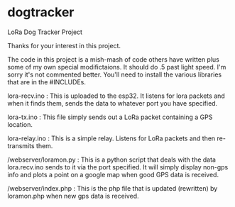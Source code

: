 # dogtracker
LoRa Dog Tracker Project

Thanks for your interest in this project.

The code in this project is a mish-mash of code others have written
plus some of my own special modifictaions.  It should do .5 past
light speed. I'm sorry it's not commented better. You'll need to install
the various libraries that are in the #INCLUDEs.

lora-recv.ino :
	This is uploaded to the esp32.  It listens for lora packets and
	when it finds them, sends the data to whatever port you have
	specified.
	
lora-tx.ino :
	This file simply sends out a LoRa packet containing a GPS location.
	
lora-relay.ino :
	This is a simple relay.  Listens for LoRa packets and then
	re-transmits them.
	
/webserver/loramon.py :
	This is a python script that deals with the data lora.recv.ino 
	sends to it via the port specified.  It will simply display 
	non-gps info and plots a point on a google map when good GPS data
	is received.

/webserver/index.php :
	This is the php file that is updated (rewritten) by loramon.php
	when new gps data is received.

